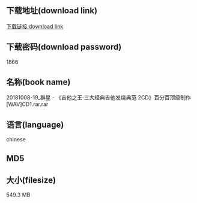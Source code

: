 ## 下载地址(download link)
[下载链接 download link](https://tutu365.netlify.app/?s=20181008-19_%E7%BE%A4%E6%98%9F+-+%E3%80%8A%E5%90%89%E4%BB%96%E4%B9%8B%E7%8E%8B%C2%B7%E4%B8%89%E5%A4%A7%E7%BB%8F%E5%85%B8%E5%90%89%E4%BB%96%E5%8F%91%E7%83%A7%E5%85%B8%E8%8C%83+2CD%E3%80%8B%E7%99%BE%E5%88%86%E7%99%BE%E9%A1%B6%E7%BA%A7%E5%88%B6%E4%BD%9C%5BWAV%5DCD1.rar)

## 下载密码(download password)
1866

## 名称(book name)
20181008-19_群星 - 《吉他之王·三大经典吉他发烧典范 2CD》百分百顶级制作[WAV]CD1.rar.rar

## 语言(language)
chinese

## MD5


## 大小(filesize)
549.3 MB
